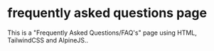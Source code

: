 # frequently asked questions page
 This is a "Frequently Asked Questions/FAQ's" page using HTML, TailwindCSS and AlpineJS..
